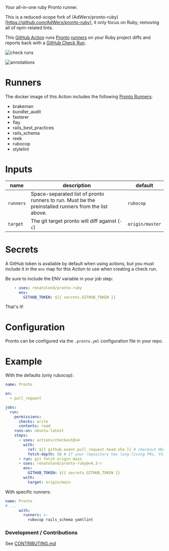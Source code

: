 Your all-in-one ruby Pronto runner.

This is a reduced-scope fork of (AdWerx/pronto-ruby)[https://github.com/AdWerx/pronto-ruby], it only focus on Ruby, removing all of npm-related lints.

This [GitHub Action](https://github.com/features/actions) runs [Pronto](https://github.com/prontolabs/pronto) [runners](https://github.com/prontolabs/pronto#runners) on your Ruby project diffs and reports back with a [GitHub Check Run](https://developer.github.com/apps/quickstart-guides/creating-ci-tests-with-the-checks-api/).

![check runs](static/checkrun.png)

![annotations](static/annotations.png)

# Runners

The docker image of this Action includes the following [Pronto Runners](https://github.com/prontolabs/pronto#runners):

- brakeman
- bundler_audit
- fasterer
- flay
- rails_best_practices
- rails_schema
- reek
- rubocop
- stylelint

# Inputs

| name | description | default |
| --- | --- | --- |
| `runners` | Space-separated list of pronto runners to run. Must be the preinstalled runners from the list above. | `rubocop` |
| `target` | The git target pronto will diff against (`-c`) | `origin/master` |

# Secrets

A GitHub token is available by default when using actions, but you must include it in the `env` map for this Action to use when creating a check run.

Be sure to include the ENV variable in your job step:

```yaml
    - uses: renatolond/pronto-ruby
      env:
        GITHUB_TOKEN: ${{ secrets.GITHUB_TOKEN }}
```

That's it!

# Configuration

Pronto can be configured via the `.pronto.yml` configuration file in your repo.

# Example

With the defaults (only rubocop):

```yaml
name: Pronto

on:
  - pull_request

jobs:
  run:
    permissions:
      checks: write
      contents: read
    runs-on: ubuntu-latest
    steps:
      - uses: actions/checkout@v4
        with:
          ref: ${{ github.event.pull_request.head.sha }} # checkout HEAD commit instead of merge commit
          fetch-depth: 50 # If your repository has long-living PRs, this might need to be higher
      - run: git fetch origin main
      - uses: renatolond/pronto-ruby@v4.3-r
        env:
          GITHUB_TOKEN: ${{ secrets.GITHUB_TOKEN }}
        with:
          target: origin/main
```

With specific runners:

```yaml
name: Pronto
# ...
      with:
        runners: >-
          rubocop rails_schema yamllint
```

### Development / Contributions

See [CONTRIBUTING.md](./CONTRIBUTING.md)
